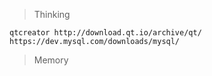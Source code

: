 > Thinking

```
qtcreator http://download.qt.io/archive/qt/
https://dev.mysql.com/downloads/mysql/
```

> Memory

```

```

